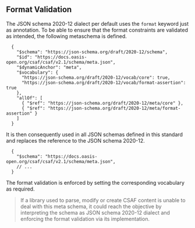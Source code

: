 ## Format Validation

The JSON schema 2020-12 dialect per default uses the `format` keyword just as annotation.
To be able to ensure that the format constraints are validated as intended, the following metaschema is defined.

```
  {
    "$schema": "https://json-schema.org/draft/2020-12/schema",
    "$id": "https://docs.oasis-open.org/csaf/csaf/v2.1/schema/meta.json",
    "$dynamicAnchor": "meta",
    "$vocabulary": {
      "https://json-schema.org/draft/2020-12/vocab/core": true,
      "https://json-schema.org/draft/2020-12/vocab/format-assertion": true
    },
    "allOf": [
      { "$ref": "https://json-schema.org/draft/2020-12/meta/core" },
      { "$ref": "https://json-schema.org/draft/2020-12/meta/format-assertion" }
    ]
  }
```

It is then consequently used in all JSON schemas defined in this standard and replaces the reference to the JSON schema 2020-12.

```
  {
    "$schema": "https://docs.oasis-open.org/csaf/csaf/v2.1/schema/meta.json",
    // ...
  }
```

The format validation is enforced by setting the corresponding vocabulary as required.

> If a library used to parse, modify or create CSAF content is unable to deal with this meta schema, it could reach the objective by
> interpreting the schema as JSON schema 2020-12 dialect and enforcing the format validation via its implementation.

